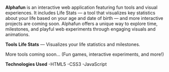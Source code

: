 **Alphafun** is an interactive web application featuring fun tools and visual experiences. It includes Life Stats — a tool that visualizes key statistics about your life based on your age and date of birth — and more interactive projects are coming soon. Alphafun offers a unique way to explore time, milestones, and playful web experiments through engaging visuals and animations.


**Tools**
**Life Stats** — Visualizes your life statistics and milestones.

More tools coming soon... (Fun games, interactive experiments, and more!)

**Technologies Used**
-HTML5
-CSS3
-JavaScript


